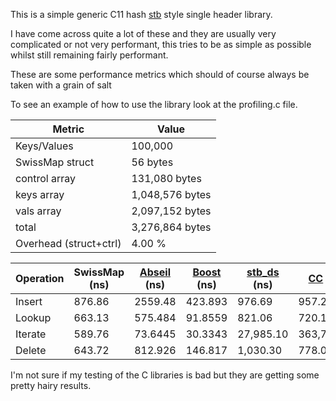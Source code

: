 This is a simple generic C11 hash [stb](https://github.com/nothings/stb) style single header library.

I have come across quite a lot of these and they are usually very complicated or not very performant, this tries to be as simple as possible whilst still remaining fairly performant.

These are some performance metrics which should of course always be taken with a grain of salt

To see an example of how to use the library look at the profiling.c file.

Metric          | Value
----------------|----------------
Keys/Values     | 100,000
SwissMap struct | 56 bytes
control array   | 131,080 bytes
keys array      | 1,048,576 bytes
vals array      | 2,097,152 bytes
total           | 3,276,864 bytes
Overhead (struct+ctrl) | 4.00 %

| Operation | SwissMap (ns) | [Abseil](https://github.com/abseil/abseil-cpp) (ns) | [Boost](https://github.com/boostorg/boost) (ns) | [stb_ds](https://github.com/nothings/stb/blob/master/stb_ds.h) (ns) | [CC](https://github.com/JacksonAllan/CC) (ns) | [ska_flat_map](https://github.com/skarupke/flat_hash_map/blob/master/flat_hash_map.hpp) (ns) | [cwisstable](https://github.com/google/cwisstable) (ns) |
|---------|--------|---------|---------|-----------|------------|---------|---------|
| Insert  | 876.86 | 2559.48 | 423.893 | 976.69    | 957.21     | 445.834 | 996.426 |
| Lookup  | 663.13 | 575.484 | 91.8559 | 821.06    | 720.19     | 64.223  | 958.281 |
| Iterate | 589.76 | 73.6445 | 30.3343 | 27,985.10 | 363,763.89 | 9.54452 | N/A     |
| Delete  | 643.72 | 812.926 | 146.817 | 1,030.30  | 778.00     | 71.8897 | 947.221 |

I'm not sure if my testing of the C libraries is bad but they are getting some pretty hairy results.
